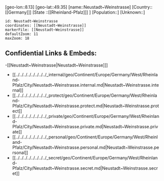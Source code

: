 ﻿---
location: [49.35,8.13]
mapzoom: [7,12] 
mapmarker: city 
type: City
tags:
- geo/City


SpocWebEntityId: 32862
isDeleted: false
confidential: public

---
[geo-lon::8.13]
[geo-lat::49.35]
[name::Neustadt~Weinstrasse]
[Country::[[Germany]]]
[State ::[[Rheinland-Pfalz]]] ]
[Population::]
[Unknown::]


```leaflet
id: Neustadt~Weinstrasse
coordinates: [[Neustadt~Weinstrasse]]
markerFile: [[Neustadt~Weinstrasse]]
defaultZoom: 11 
maxZoom: 18
```


## Confidential Links & Embeds: 
-[[Neustadt~Weinstrasse|Neustadt~Weinstrasse]]] 
- [[../../../../../../../../_internal/geo/Continent/Europe/Germany/West/Rheinland-Pfalz/City/Neustadt~Weinstrasse.internal.md|Neustadt~Weinstrasse.internal]] 
- [[../../../../../../../../_protect/geo/Continent/Europe/Germany/West/Rheinland-Pfalz/City/Neustadt~Weinstrasse.protect.md|Neustadt~Weinstrasse.protect]] 
- [[../../../../../../../../_private/geo/Continent/Europe/Germany/West/Rheinland-Pfalz/City/Neustadt~Weinstrasse.private.md|Neustadt~Weinstrasse.private]] 
- [[../../../../../../../../_personal/geo/Continent/Europe/Germany/West/Rheinland-Pfalz/City/Neustadt~Weinstrasse.personal.md|Neustadt~Weinstrasse.personal]] 
- [[../../../../../../../../_secret/geo/Continent/Europe/Germany/West/Rheinland-Pfalz/City/Neustadt~Weinstrasse.secret.md|Neustadt~Weinstrasse.secret]] 
